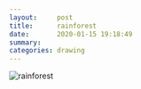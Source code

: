 ```yaml
---
layout:     post
title:      rainforest
date:       2020-01-15 19:18:49
summary:    
categories: drawing
---
```

![rainforest](/images/diary/rainforest.png ".")
